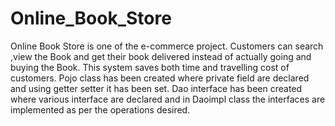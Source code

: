 # Online_Book_Store
 Online Book Store is one of the e-commerce project. Customers can search ,view the Book and get their book delivered instead of actually going and buying the Book. This system saves both time and travelling cost of customers. Pojo class has been created where private field are declared and using getter setter it has been set. Dao interface has been created where various interface are declared and in Daoimpl class the interfaces are implemented as per the operations desired.

